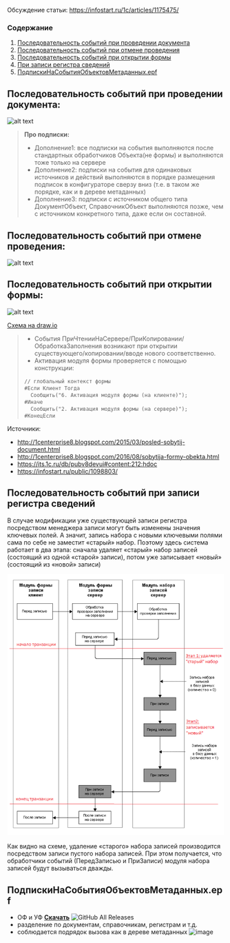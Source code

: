 Обсуждение статьи: https://infostart.ru/1c/articles/1175475/
### Содержание
1. [Последовательность событий при проведении документа](#последовательность-событий-при-проведении-документа)
2. [Последовательность событий при отмене проведения](#последовательность-событий-при-отмене-проведения)
3. [Последовательность событий при открытии формы](#последовательность-событий-при-открытии-формы)
4. [При записи регистра сведений](#последовательность-событий-при-записи-регистра-сведений)
5. [ПодпискиНаСобытияОбъектовМетаданных.epf](#подпискинасобытияобъектовметаданныхepf)

## Последовательность событий при проведении документа:
![alt text](ПоследовательностьСобытийДокументаПроведение_v1.1.png)

>**Про подписки:**
>* Дополнение1: все подписки на события выполняются после стандартных обработчиков Объекта(не формы) и выполняются тоже только на сервере
>* Дополнение2:  подписки на события для одинаковых источников и действий выполняются в порядке размещения подписок в конфигураторе сверзу вниз (т.е. в таком же порядке, как и в дереве метаданных)
>* Дополнение3: подписки с источником общего типа ДокументОбъект, СправочникОбъект выполняются позже, чем с источником  конкретного типа, даже если он составной.

## Последовательность событий при отмене проведения:
![alt text](ПоследовательностьСобытийДокументаОтменаПроведения_v1.1.png)

## Последовательность событий при открытии формы:
![alt text](ПоследовательностьСобытийДокументаОткрытиеФормы.png)

[Схема на draw.io](https://app.diagrams.net/?mode=github#Hkuzyara%2FSequences-of-events-for-1C-objects%2Fmaster%2FFormSeqDiagram.drawio)

>* События ПриЧтенииНаСервере/ПриКопировании/ОбработкаЗаполнения возникают при открытии существующего/копировании/вводе нового соответственно.
>* Активация модуля формы проверяется с помощью конструкции:
>```bsl
>// глобальный контекст формы
>#Если Клиент Тогда
>	Сообщить("6. Активация модуля формы (на клиенте)");
>#Иначе
>	Сообщить("2. Активация модуля формы (на сервере)");
>#КонецЕсли
>```


Источники: 
* http://1centerprise8.blogspot.com/2015/03/posled-sobytij-document.html
* http://1centerprise8.blogspot.com/2016/08/sobytija-formy-obekta.html
* https://its.1c.ru/db/pubv8devui#content:212:hdoc
* https://infostart.ru/public/1098803/

## Последовательность событий при записи регистра сведений
В случае модификации уже существующей записи регистра посредством менеджера записи могут быть изменены значения ключевых полей. А значит, запись набора с новыми ключевыми полями сама по себе не заместит «старый» набор. Поэтому здесь система работает в два этапа: сначала удаляет «старый» набор записей (состоящий из одной «старой» записи), потом уже записывает «новый» (состоящий из «новой» записи)

![alt text](СуществующаяЗапись.png)

Как видно на схеме, удаление «старого» набора записей производится посредством записи пустого набора записей. При этом получается, что обработчики событий (ПередЗаписью и ПриЗаписи) модуля набора записей будут вызываться дважды.

## ПодпискиНаСобытияОбъектовМетаданных.epf
* ОФ и УФ __[Скачать](https://github.com/kuzyara/Sequences-of-events-for-1C-objects/releases/latest/download/Sequences-of-events-for-1C-objects.zip)__ ![GitHub All Releases](https://img.shields.io/github/downloads/kuzyara/Sequences-of-events-for-1C-objects/total?style=flat-square)
* разделение по документам, справочникам, регистрам и т.д.
* соблюдается подрядок вызова как в дереве метаданных
![image](https://user-images.githubusercontent.com/2604430/63091901-1e85fb80-bf8a-11e9-863f-e096ddc6bb99.png)
